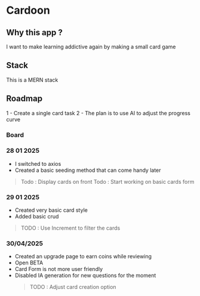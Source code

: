 # Cardoon

## Why this app ?

I want to make learning addictive again by making a small card game

## Stack

This is a MERN stack

## Roadmap

1 - Create a single card task
2 - The plan is to use AI to adjust the progress curve

### Board

### 28 01 2025

- I switched to axios
- Created a basic seeding method that can come handy later

> Todo : Display cards on front
> Todo : Start working on basic cards form

### 29 01 2025

- Created very basic card style
- Added basic crud

> TODO : Use Increment to filter the cards

### 30/04/2025

- Created an upgrade page to earn coins while reviewing
- Open BETA
- Card Form is not more user friendly
- Disabled IA generation for new questions for the moment
  > TODO : Adjust card creation option
